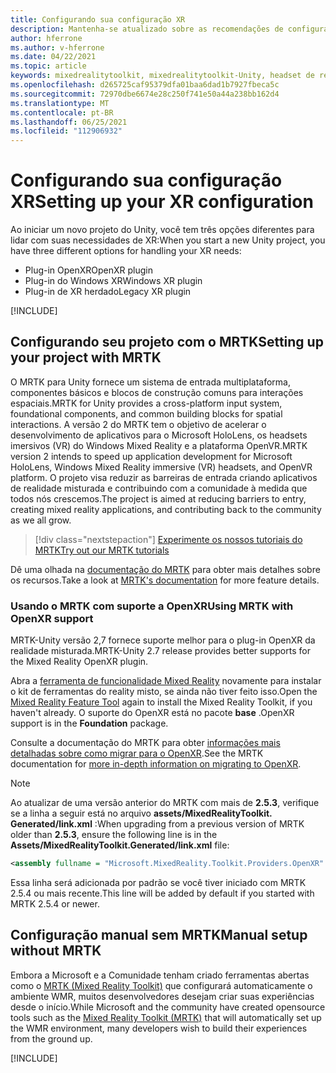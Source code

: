```yaml
---
title: Configurando sua configuração XR
description: Mantenha-se atualizado sobre as recomendações de configuração do Unity XR mais recentes para o desenvolvimento de aplicativos do HoloLens.
author: hferrone
ms.author: v-hferrone
ms.date: 04/22/2021
ms.topic: article
keywords: mixedrealitytoolkit, mixedrealitytoolkit-Unity, headset de realidade misturada, headset de realidade mista do Windows, headset da realidade virtual, Unity
ms.openlocfilehash: d265725caf95379dfa01baa6dad1b7927fbeca5c
ms.sourcegitcommit: 72970dbe6674e28c250f741e50a44a238bb162d4
ms.translationtype: MT
ms.contentlocale: pt-BR
ms.lasthandoff: 06/25/2021
ms.locfileid: "112906932"
---
```

# <a name="setting-up-your-xr-configuration"></a><span data-ttu-id="b2016-104">Configurando sua configuração XR</span><span class="sxs-lookup"><span data-stu-id="b2016-104">Setting up your XR configuration</span></span>

<span data-ttu-id="b2016-105">Ao iniciar um novo projeto do Unity, você tem três opções diferentes para lidar com suas necessidades de XR:</span><span class="sxs-lookup"><span data-stu-id="b2016-105">When you start a new Unity project, you have three different options for handling your XR needs:</span></span> 
* <span data-ttu-id="b2016-106">Plug-in OpenXR</span><span class="sxs-lookup"><span data-stu-id="b2016-106">OpenXR plugin</span></span>
* <span data-ttu-id="b2016-107">Plug-in do Windows XR</span><span class="sxs-lookup"><span data-stu-id="b2016-107">Windows XR plugin</span></span>
* <span data-ttu-id="b2016-108">Plug-in de XR herdado</span><span class="sxs-lookup"><span data-stu-id="b2016-108">Legacy XR plugin</span></span>

[!INCLUDE[](includes/xr/intro.md)]

## <a name="setting-up-your-project-with-mrtk"></a><span data-ttu-id="b2016-109">Configurando seu projeto com o MRTK</span><span class="sxs-lookup"><span data-stu-id="b2016-109">Setting up your project with MRTK</span></span>

<span data-ttu-id="b2016-110">O MRTK para Unity fornece um sistema de entrada multiplataforma, componentes básicos e blocos de construção comuns para interações espaciais.</span><span class="sxs-lookup"><span data-stu-id="b2016-110">MRTK for Unity provides a cross-platform input system, foundational components, and common building blocks for spatial interactions.</span></span> <span data-ttu-id="b2016-111">A versão 2 do MRTK tem o objetivo de acelerar o desenvolvimento de aplicativos para o Microsoft HoloLens, os headsets imersivos (VR) do Windows Mixed Reality e a plataforma OpenVR.</span><span class="sxs-lookup"><span data-stu-id="b2016-111">MRTK version 2 intends to speed up application development for Microsoft HoloLens, Windows Mixed Reality immersive (VR) headsets, and OpenVR platform.</span></span> <span data-ttu-id="b2016-112">O projeto visa reduzir as barreiras de entrada criando aplicativos de realidade misturada e contribuindo com a comunidade à medida que todos nós crescemos.</span><span class="sxs-lookup"><span data-stu-id="b2016-112">The project is aimed at reducing barriers to entry, creating mixed reality applications, and contributing back to the community as we all grow.</span></span>

> [!div class="nextstepaction"]
> [<span data-ttu-id="b2016-113">Experimente os nossos tutoriais do MRTK</span><span class="sxs-lookup"><span data-stu-id="b2016-113">Try out our MRTK tutorials</span></span>](./tutorials/mr-learning-base-02.md?tabs=winxr)

<span data-ttu-id="b2016-114">Dê uma olhada na [documentação do MRTK](/windows/mixed-reality/mrtk-unity) para obter mais detalhes sobre os recursos.</span><span class="sxs-lookup"><span data-stu-id="b2016-114">Take a look at [MRTK's documentation](/windows/mixed-reality/mrtk-unity) for more feature details.</span></span>

### <a name="using-mrtk-with-openxr-support"></a><span data-ttu-id="b2016-115">Usando o MRTK com suporte a OpenXR</span><span class="sxs-lookup"><span data-stu-id="b2016-115">Using MRTK with OpenXR support</span></span>

<span data-ttu-id="b2016-116">MRTK-Unity versão 2,7 fornece suporte melhor para o plug-in OpenXR da realidade misturada.</span><span class="sxs-lookup"><span data-stu-id="b2016-116">MRTK-Unity 2.7 release provides better supports for the Mixed Reality OpenXR plugin.</span></span>

<span data-ttu-id="b2016-117">Abra a [ferramenta de funcionalidade Mixed Reality](welcome-to-mr-feature-tool.md) novamente para instalar o kit de ferramentas do reality misto, se ainda não tiver feito isso.</span><span class="sxs-lookup"><span data-stu-id="b2016-117">Open the [Mixed Reality Feature Tool](welcome-to-mr-feature-tool.md) again to install the Mixed Reality Toolkit, if you haven't already.</span></span> <span data-ttu-id="b2016-118">O suporte do OpenXR está no pacote **base** .</span><span class="sxs-lookup"><span data-stu-id="b2016-118">OpenXR support is in the **Foundation** package.</span></span>

<span data-ttu-id="b2016-119">Consulte a documentação do MRTK para obter [informações mais detalhadas sobre como migrar para o OpenXR](/windows/mixed-reality/mrtk-unity/configuration/getting-started-with-mrtk-and-xrsdk#configuring-mrtk-for-the-xr-sdk-pipeline).</span><span class="sxs-lookup"><span data-stu-id="b2016-119">See the MRTK documentation for [more in-depth information on migrating to OpenXR](/windows/mixed-reality/mrtk-unity/configuration/getting-started-with-mrtk-and-xrsdk#configuring-mrtk-for-the-xr-sdk-pipeline).</span></span>

> [!NOTE]
> <span data-ttu-id="b2016-120">Ao atualizar de uma versão anterior do MRTK com mais de **2.5.3**, verifique se a linha a seguir está no arquivo **assets/MixedRealityToolkit. Generated/link.xml** :</span><span class="sxs-lookup"><span data-stu-id="b2016-120">When upgrading from a previous version of MRTK older than **2.5.3**, ensure the following line is in the **Assets/MixedRealityToolkit.Generated/link.xml** file:</span></span>
>
> ```xml
> <assembly fullname = "Microsoft.MixedReality.Toolkit.Providers.OpenXR" preserve="all"/>
> ```
>
> <span data-ttu-id="b2016-121">Essa linha será adicionada por padrão se você tiver iniciado com MRTK 2.5.4 ou mais recente.</span><span class="sxs-lookup"><span data-stu-id="b2016-121">This line will be added by default if you started with MRTK 2.5.4 or newer.</span></span>

## <a name="manual-setup-without-mrtk"></a><span data-ttu-id="b2016-122">Configuração manual sem MRTK</span><span class="sxs-lookup"><span data-stu-id="b2016-122">Manual setup without MRTK</span></span>

<span data-ttu-id="b2016-123">Embora a Microsoft e a Comunidade tenham criado ferramentas abertas como o [MRTK (Mixed Reality Toolkit)](https://microsoft.github.io/MixedRealityToolkit-Unity/Documentation/Installation.html) que configurará automaticamente o ambiente WMR, muitos desenvolvedores desejam criar suas experiências desde o início.</span><span class="sxs-lookup"><span data-stu-id="b2016-123">While Microsoft and the community have created opensource tools such as the [Mixed Reality Toolkit (MRTK)](https://microsoft.github.io/MixedRealityToolkit-Unity/Documentation/Installation.html) that will automatically set up the WMR environment, many developers wish to build their experiences from the ground up.</span></span>

[!INCLUDE[](includes/xr/manual-setup.md)]